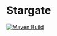 # Stargate
[![Maven Build](https://github.com/bradenn/stargate/actions/workflows/maven.yml/badge.svg)](https://github.com/bradenn/stargate/actions/workflows/maven.yml)
